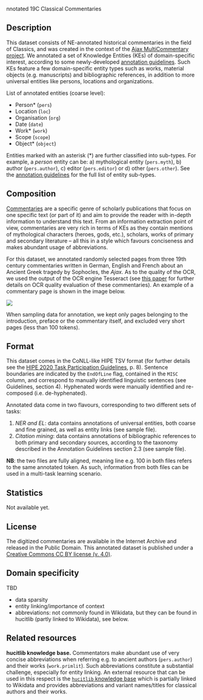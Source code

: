 nnotated 19C Classical Commentaries

## Description

This dataset consists of NE-annotated historical commentaries in the field of Classics, and was created in the context of the [Ajax MultiCommentary project](https://mromanello.github.io/ajax-multi-commentary/). We annotated a set of Knowledge Entities (KEs) of domain-specific interest, according to some newly-developed [annotation guidelines](./annotation-guidelines-classics-KEs.pdf). Such KEs feature a few domain-specific entity types such as works, material objects (e.g. manuscripts) and bibliographic references, in addition to more universal entities like persons, locations and organizations.

List of annotated entities (coarse level):
- Person\* (`pers`)
- Location (`loc`)
- Organisation (`org`)
- Date (`date`)
- Work\* (`work`)
- Scope (`scope`)
- Object\* (`object`)

Entities marked with an asterisk (\*) are further classified into sub-types. For example, a *person* entity can be: a) mythological entity (`pers.myth`), b) author (`pers.author`), c) editor (`pers.editor`) or d) other (`pers.other`). See the [annotation guidelines](./annotation-guidelines-classics-KEs.pdf) for the full list of entity sub-types.

## Composition

[Commentaries](https://en.wikipedia.org/wiki/Commentary_(philology)) are a specific genre of scholarly publications that focus on one specific text (or part of it) and aim to provide the reader with in-depth information to understand this text. From an information extraction point of view, commentaries are very rich in terms of KEs as they contain mentions of mythological characters (heroes, gods, etc.), scholars, works of primary and secondary literature – all this in a style which favours conciseness and makes abundant usage of abbreviations.

For this dataset, we annotated randomly selected pages from three 19th century commentaries written in German, English and French about an Ancient Greek tragedy by Sophocles, the *Ajax*. As to the quality of the OCR, we used the output of the OCR engine Tesseract (see [this paper](https://arxiv.org/abs/2110.06817) for further details on OCR quality evaluation of these commentaries). An example of a commentary page is shown in the image below.

![](./commentary-layout-regions.png)

When sampling data for annotation, we kept only pages belonging to the introduction, preface or the commentary itself, and excluded very short pages (less than 100 tokens). 

## Format

This dataset comes in the CoNLL-like HIPE TSV format (for further details see the [HIPE 2020 Task Participation Guidelines](https://doi.org/10.5281/zenodo.3677171), p. 8). Sentence boundaries are indicated by the `EndOfLine` flag, contained in the `MISC` column, and correspond to manually identified linguistic sentences (see Guidelines, section 4). Hyphenated words were manually identified and re-composed (i.e. de-hyphenated).

Annotated data come in two flavours, corresponding to two different sets of tasks: 
1) *NER and EL*: data contains annotations of universal entities, both coarse and fine grained, as well as entity links (see sample file).
2) *Citation mining*: data contains annotations of bibliographic references to both primary and secondary sources, according to the taxonomy described in the Annotation Guidelines section 2.3 (see sample file). 

**NB**: the two files are fully aligned, meaning line e.g. 100 in both files refers to the same annotated token. As such, information from both files can be used in a multi-task learning scenario. 

## Statistics

Not available yet. 

## License

The digitized commentaries are available in the Internet Archive and released in the Public Domain. This annotated dataset is published under a [Creative Commons CC BY license (v. 4.0)](https://creativecommons.org/licenses/by/4.0/). 

## Domain specificity

TBD

- data sparsity
- entity linking/importance of context
- abbreviations: not commonly found in Wikidata, but they can be found in hucitlib (partly linked to Wikidata), see below. 

## Related resources

**hucitlib knowledge base.** Commentators make abundant use of very concise abbreviations when referring e.g. to ancient authors (`pers.author`) and their works (`work.primlit`). Such abbreviations constitute a substantial challenge, especially for entity linking. An external resource that can be used in this respect is the [`hucitlib` knowledge base](https://hucitlib.readthedocs.io/) which is partially linked to Wikidata and provides abbreviations and variant names/titles for classical authors and their works.  
